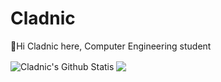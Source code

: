 # Cladnic
👋Hi Cladnic here, Computer Engineering student

<img align="center" alt="Cladnic's Github Statis" src="https://github-readme-stats.cladnic.vercel.app/api?username=cladnic&show_icons=true&hide_border=true&count_private=true&theme=dark" />

<img align="center" src="https://github-readme-stats.cladnic.vercel.app/api/top-langs/?username=cladnic&theme=radical&count_private=true" />

